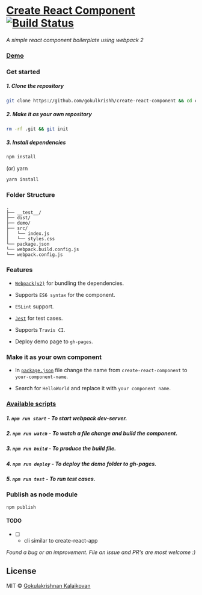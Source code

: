 # [Create React Component](https://gokulkrishh.github.io/create-react-component/) [![Build Status](https://travis-ci.org/gokulkrishh/create-react-component.svg?branch=master)](https://travis-ci.org/gokulkrishh/create-react-component)

*A simple react component boilerplate using webpack 2*

### [Demo](https://gokulkrishh.github.io/create-react-component/)

### Get started

##### 1. Clone the repository

```bash
git clone https://github.com/gokulkrishh/create-react-component && cd create-react-component
```

##### 2. Make it as your own repository

```bash 
rm -rf .git && git init
```

##### 3. Install dependencies

```bash
npm install
```

(or) yarn

```bash
yarn install
```

### Folder Structure

```
.
├── __test__/
├── dist/
├── demo/
├── src/
│   └── index.js
│   └── styles.css
└── package.json
└── webpack.build.config.js
└── webpack.config.js
```

### Features

- [`Webpack(v2)`](https://webpack.js.org/) for bundling the dependencies.

- Supports `ES6 syntax` for the component.

- `ESLint` support.

- [`Jest`](https://facebook.github.io/jest/docs/tutorial-react.html) for test cases.

- Supports `Travis CI`.

- Deploy demo page to `gh-pages`.

### Make it as your own component

- In [`package.json`](https://github.com/gokulkrishh/create-react-component/blob/master/package.json) file change the name from `create-react-component` to `your-component-name`.

- Search for `HelloWorld` and replace it with `your component name`.

### [Available scripts](https://github.com/gokulkrishh/create-react-component/blob/master/package.json#L28)

##### 1. `npm run start`  - To start webpack dev-server.

##### 2. `npm run watch`  - To watch a file change and build the component.

##### 3. `npm run build`  - To produce the build file.

##### 4. `npm run deploy` - To deploy the demo folder to gh-pages.

##### 5. `npm run test`   - To run test cases.


### Publish as node module

```bash 
npm publish
```

#### TODO 

- [ ] - cli similar to create-react-app

*Found a bug or an improvement. File an issue and PR's are most welcome :)*

## License

MIT © [Gokulakrishnan Kalaikovan](https://github.com/gokulkrishh)
